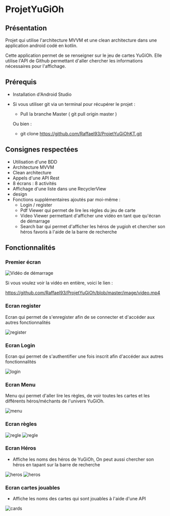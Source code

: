 # ProjetYuGiOh
## Présentation
Projet qui utilise l'architecture MVVM et une clean architecture dans une application android codé en kotlin.

Cette application permet de se renseigner sur le jeu de cartes YuGiOh.
Elle utilise l'API de Github permettant d'aller chercher les informations nécessaires pour l'affichage.

## Prérequis
- Installation d'Android Studio
- Si vous utiliser git via un terminal pour récupérer le projet :
    - Pull la branche Master ( git pull origin master )
    
    Ou bien :
    - git clone https://github.com/Raffael93/ProjetYuGiOhKT.git

## Consignes respectées
- Utilisation d'une BDD
- Architecture MVVM
- Clean architecture 
- Appels d'une API Rest
- 8 écrans : 8 activités
- Affichage d'une liste dans une RecyclerView
- design
- Fonctions supplémentaires ajoutés par moi-même :
    - Login / register
    - Pdf Viewer qui permet de lire les règles du jeu de carte
    - Video Viewer permettant d'afficher une vidéo en tant que qu'écran de démarrage
    - Search bar qui permet d'afficher les héros de yugioh et chercher son héros favoris à l'aide de la barre de recherche
    
## Fonctionnalités 

### Premier écran
![Vidéo de démarrage](https://github.com/Raffael93/ProjetYuGiOh/blob/master/image/d%C3%A9but.PNG)

Si vous voulez voir la vidéo en entière, voici le lien : 

https://github.com/Raffael93/ProjetYuGiOh/blob/master/image/video.mp4

### Ecran register
Ecran qui permet de s'enregister afin de se connecter et d'accéder aux autres fonctionnalités

![register](https://github.com/Raffael93/ProjetYuGiOhKT/blob/master/images/register.PNG)

### Ecran Login
Ecran qui permet de s'authentifier une fois inscrit afin d'accéder aux autres fonctionnalités

![login](https://github.com/Raffael93/ProjetYuGiOhKT/blob/master/images/login.PNG)

### Ecran Menu
Menu qui permet d'aller lire les règles, de voir toutes les cartes et les différents héros/méchants de l'univers YuGiOh.

![menu](https://github.com/Raffael93/ProjetYuGiOhKT/blob/master/images/menu.PNG)

### Ecran règles
![regle](https://github.com/Raffael93/ProjetYuGiOh/blob/master/image/regle_debut.PNG)
![regle](https://github.com/Raffael93/ProjetYuGiOh/blob/master/image/regle_scroll.PNG)

### Ecran Héros
- Affiche les noms des héros de YuGiOh, On peut aussi chercher son héros en tapant sur la barre de recherche

![heros](https://github.com/Raffael93/ProjetYuGiOhKT/blob/master/images/search.PNG)
![heros](https://github.com/Raffael93/ProjetYuGiOhKT/blob/master/images/search2.PNG)

### Ecran cartes jouables
- Affiche les noms des cartes qui sont jouables à l'aide d'une API

![cards](https://github.com/Raffael93/ProjetYuGiOhKT/blob/master/images/allCards.PNG)

